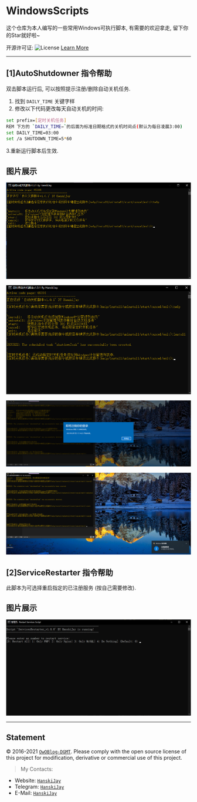 # WindowsScripts
这个仓库为本人编写的一些常用Windows可执行脚本, 有需要的欢迎拿走, 留下你的Star就好啦~

开源许可证: ![License](https://img.shields.io/badge/License-MIT-blue.svg) [Learn More](https://opensource.org/licenses/MIT)


------

## [1]AutoShutdowner 指令帮助
双击脚本运行后, 可以按照提示注册/删除自动关机任务.
1. 找到 `DAILY_TIME` 关键字样
2. 修改以下代码更改每天自动关机的时间:
```bash
set prefix=[定时关机任务]
REM 下方的 `DAILY_TIME=`的后面为标准日期格式的关机时间点(默认为每日凌晨3:00)
set DAILY_TIME=03:00
set /a SHUTDOWN_TIME=5*60
```
3.重新运行脚本后生效.

## 图片展示
![screenshot_help](pictures/AutoShutdowner/screenshot_help.png)

![screenshot_install](pictures/AutoShutdowner/screenshot_install.png)

![screenshot_start](pictures/AutoShutdowner/screenshot_start.png)

![screenshot_cancel](pictures/AutoShutdowner/screenshot_cancel.png)



## [2]ServiceRestarter 指令帮助
此脚本为可选择重启指定的已注册服务 (按自己需要修改).

## 图片展示
![screenshot_help](pictures/ServiceRestarter/screenshot_help.png)


------

## Statement
&copy; 2016-2021 [`OwOBlog-DGMT`](https://www.owoblog.com). Please comply with the open source license of this project for modification, derivative or commercial use of this project.

> My Contacts:
- Website: [`HanskiJay`](https://www.owoblog.com)
- Telegram: [`HanskiJay`](https://t.me/HanskiJay)
- E-Mail: [`HanskiJay`](mailto:support@owoblog.com)
